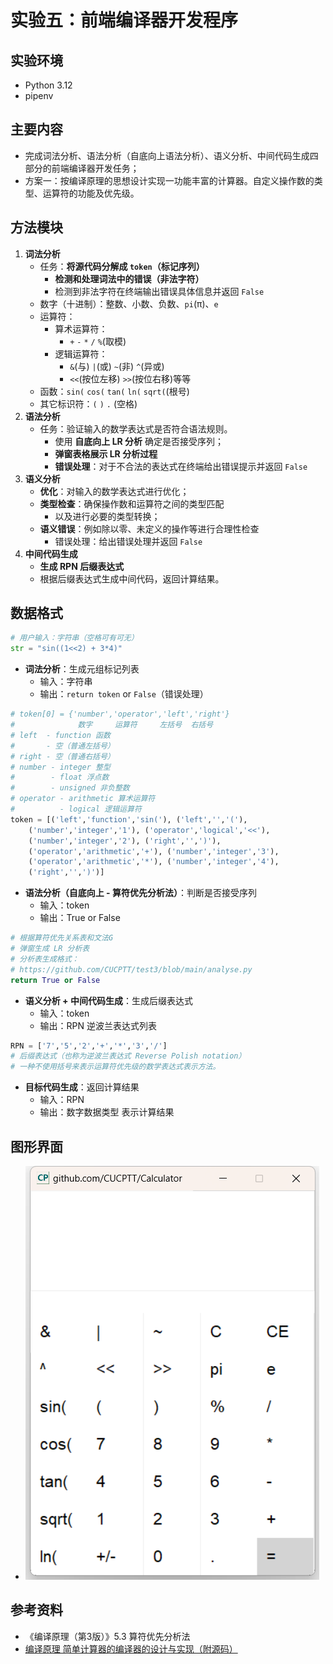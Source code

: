 # 实验五：前端编译器开发程序

## 实验环境

- Python 3.12
- pipenv

## 主要内容

- 完成词法分析、语法分析（自底向上语法分析）、语义分析、中间代码生成四部分的前端编译器开发任务；
- 方案一：按编译原理的思想设计实现一功能丰富的计算器。自定义操作数的类型、运算符的功能及优先级。

## 方法模块

1. **词法分析**
   - 任务：**将源代码分解成 `token`（标记序列）**
     - **检测和处理词法中的错误（非法字符）**
     - 检测到非法字符在终端输出错误具体信息并返回 `False`
   - 数字（十进制）：整数、小数、负数、`pi`(π)、`e`
   - 运算符：
     - 算术运算符：
       - `+` `-` `*` `/` `%`(取模)
     - 逻辑运算符：
       - `&`(与) `|`(或) `~`(非) `^`(异或)
       - `<<`(按位左移) `>>`(按位右移)等等
   - 函数：`sin(` `cos(` `tan(`  `ln(` `sqrt(`(根号)
   - 其它标识符：`(` `)` `.` (空格)
2. **语法分析**
   - 任务：验证输入的数学表达式是否符合语法规则。
     - 使用 **自底向上 LR 分析** 确定是否接受序列；
     - **弹窗表格展示 LR 分析过程**
     - **错误处理**：对于不合法的表达式在终端给出错误提示并返回 `False`
3. **语义分析**
   - **优化**：对输入的数学表达式进行优化；
   - **类型检查**：确保操作数和运算符之间的类型匹配
     - 以及进行必要的类型转换；
   - **语义错误**：例如除以零、未定义的操作等进行合理性检查
     - 错误处理：给出错误处理并返回 `False`
4. **中间代码生成**
   - **生成 RPN 后缀表达式**
   - 根据后缀表达式生成中间代码，返回计算结果。

## 数据格式

```python
# 用户输入：字符串（空格可有可无）
str = "sin((1<<2) + 3*4)"
```

- **词法分析**：生成元组标记列表
  - 输入：字符串
  - 输出：`return token` or `False`（错误处理）

```python
# token[0] = {'number','operator','left','right'}
#              数字     运算符     左括号  右括号
# left  - function 函数
#       - 空（普通左括号）
# right - 空（普通右括号）
# number - integer 整型
#        - float 浮点数
#        - unsigned 非负整数
# operator - arithmetic 算术运算符
#          - logical 逻辑运算符
token = [('left','function','sin('), ('left','','('),
    ('number','integer','1'), ('operator','logical','<<'),
    ('number','integer','2'), ('right','',')'),
    ('operator','arithmetic','+'), ('number','integer','3'),
    ('operator','arithmetic','*'), ('number','integer','4'),
    ('right','',')')]
```

- **语法分析（自底向上 - 算符优先分析法）**：判断是否接受序列
  - 输入：token
  - 输出：True or False

```python
# 根据算符优先关系表和文法G
# 弹窗生成 LR 分析表
# 分析表生成格式：
# https://github.com/CUCPTT/test3/blob/main/analyse.py
return True or False
```

- **语义分析 + 中间代码生成**：生成后缀表达式
  - 输入：token
  - 输出：RPN 逆波兰表达式列表

```python
RPN = ['7','5','2','+','*','3','/']
# 后缀表达式（也称为逆波兰表达式 Reverse Polish notation）
# 一种不使用括号来表示运算符优先级的数学表达式表示方法。
```

- **目标代码生成**：返回计算结果
  - 输入：RPN
  - 输出：数字数据类型 表示计算结果

## 图形界面

- ![](misc/GUI.png)

## 参考资料

- 《编译原理（第3版）》5.3 算符优先分析法
- [编译原理 简单计算器的编译器的设计与实现（附源码）](https://blog.csdn.net/hhypractise/article/details/107138566)
